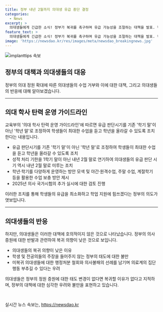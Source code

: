 ```yaml
---
title: 정부 내년 2월까지 의대생 유급 중단 결정
categories:
  - News
excerpt: >
  의대생들에게 긴급한 소식! 정부가 복귀를 촉구하며 유급 가능성을 조절하는 대책을 발표. 학생들은 낮은 복귀 가능성을 지적. 정부는 유급 판단 시기 연기하고, 학년 말로 조정. 성적 처리 기한도 연기, 학습 결손 보충 위해 다양한 학사 운영 방안 모색 중. 하지만 의대생들은 반발, 확대된 정원에 대한 불만 표현. 교육부의 조치가 의료계에 미치는 영향에 대한 우려도 나오고 있음.
feature_text: >
  의대생들에게 긴급한 소식! 정부가 복귀를 촉구하며 유급 가능성을 조절하는 대책을 발표. 학생들은 낮은 복귀 가능성을 지적. 정부는 유급 판단 시기 연기하고, 학년 말로 조정. 성적 처리 기한도 연기, 학습 결손 보충 위해 다양한 학사 운영 방안 모색 중. 하지만 의대생들은 반발, 확대된 정원에 대한 불만 표현. 교육부의 조치가 의료계에 미치는 영향에 대한 우려도 나오고 있음.
image: 'https://newsdao.kr/res/images/meta/newsdao_breakingnews.jpg'
---
```


<p><img src="https://newsdao.kr/res/images/meta/newsdao_breakingnews.jpg" alt="implanttips 속보" /></p>

<h2 data-ke-size="size22">정부의 대책과 의대생들의 대응</h2>

<p data-ke-size="size16">정부의 의대 정원 확대에 따른 의대생들의 수업 거부와 이에 대한 대책, 그리고 의대생들의 반응에 대해 알아보겠습니다.</p>

<hr>

<h2 data-ke-size="size26">의대 학사 탄력 운영 가이드라인</h2>

<p data-ke-size="size16">교육부의 '의대 학사 탄력 운영 가이드라인'에 따르면 유급 판단시기를 기존 '학기 말'이 아닌 '학년 말'로 조정하여 학생들이 최대한 수업을 듣고 학년을 올라갈 수 있도록 조치한다는 내용입니다.</p>

<ul>
<li>유급 판단시기를 기존 '학기 말'이 아닌 '학년 말'로 조정하여 학생들이 최대한 수업을 듣고 학년을 올라갈 수 있도록 조치</li>
<li>성적 처리 기한을 1학기 말이 아닌 내년 2월 말로 연기하여 의대생들의 유급 판단 시기 역시 내년 2월 말로 미루는 조치</li>
<li>학년·학기를 다양하게 운영하는 방안 모색 및 야간·원격수업, 주말 수업, 계절학기 등을 활용한 수업 보충 방안 제시</li>
<li>2025년 의사 국가시험의 추가 실시에 대한 검토 진행</li>
</ul>

<p data-ke-size="size16">이러한 조치를 통해 학생들의 유급을 최소화하고 학업 지원에 힘쓰겠다는 정부의 의도가 엿보입니다.</p>

<hr>

<h2 data-ke-size="size26">의대생들의 반응</h2>

<p data-ke-size="size16">하지만, 의대생들은 이러한 대책에 호의적이지 않은 것으로 나타났습니다. 정부의 의사 증원에 대한 반발과 관련하여 복귀 의향이 낮은 것으로 보입니다.</p>

<ul>
<li>의대생들의 복귀 의향이 낮은 이유</li>
<li>학생 및 전공의들의 주장을 들어주지 않는 정부의 태도에 대한 불만</li>
<li>미복귀 의대생들에 대한 행정처분 철회와 의사불패의 선례를 남기며 의료계의 집단행동 부추길 수 있다는 우려</li>
</ul>

<p data-ke-size="size16">의대생들은 정부의 정원 증원에 대한 태도 변경이 없다면 복귀할 이유가 없다고 지적하며, 정부의 대책에 대한 심각한 우려와 불만을 표현하고 있습니다.</p>

<p data-ke-size="size16">&nbsp;</p>
실시간 뉴스 속보는, <a href="https://newsdao.kr" rel="dofollow">https://newsdao.kr</a>


